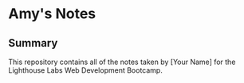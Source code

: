 # Amy's Notes
## Summary 

This repository contains all of the notes taken by [Your Name] for the Lighthouse Labs Web Development Bootcamp.